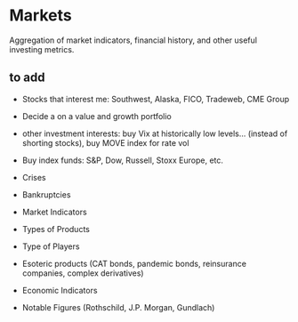 # Markets
Aggregation of market indicators, financial history, and other useful investing metrics.

## to add

* Stocks that interest me: Southwest, Alaska, FICO, Tradeweb, CME Group
* Decide a on a value and growth portfolio 
* other investment interests: buy Vix at historically low levels... (instead of shorting stocks), buy MOVE index for rate vol
* Buy index funds: S&P, Dow, Russell, Stoxx Europe, etc.

* Crises 
* Bankruptcies
* Market Indicators
* Types of Products 
* Type of Players 
* Esoteric products (CAT bonds, pandemic bonds, reinsurance companies, complex derivatives)
* Economic Indicators
* Notable Figures (Rothschild, J.P. Morgan, Gundlach) 
